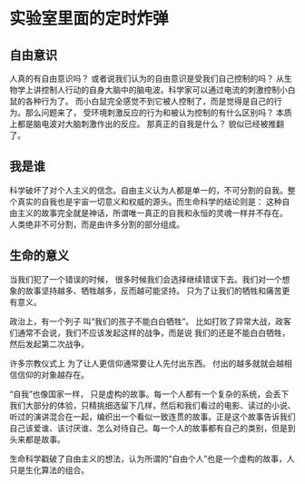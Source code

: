 # 实验室里面的定时炸弹
## 自由意识
人真的有自由意识吗？ 或者说我们认为的自由意识是受我们自己控制的吗？ 从生物学上讲控制人行动的自身大脑中的脑电波。科学家可以通过电流的刺激控制小白鼠的各种行为了。 而小白鼠完全感觉不到它被人控制了，而是觉得是自己的行为。那么问题来了， 受环境刺激反应的行为和被认为控制的有什么区别吗？ 本质上都是脑电波对大脑刺激作出的反应。 那真正的自我是什么？ 貌似已经被推翻了。

## 我是谁
科学破坏了对个人主义的信念。自由主义认为人都是单一的，不可分割的自我。整个真实的自我也是宇宙一切意义和权威的源头。而生命科学的结论则是： 这种自由主义的故事完全就是神话，所谓唯一真正的自我和永恒的灵魂一样并不存在。 人类绝非不可分割，而是由许多分割的部分组成。

## 生命的意义
当我们犯了一个错误的时候， 很多时候我们会选择继续错误下去。我们对一个想象的故事坚持越多、牺牲越多，反而越可能坚持。 只为了让我们的牺牲和痛苦更有意义。

政治上，有一个列子 叫“我们的孩子不能白白牺牲”。 比如打败了异常大战，政客们通常不会说，我们不应该发起这样的战争，而是说 我们的还是不能白白牺牲，然后发起第二次战争。

许多宗教仪式上 为了让人更信仰通常要让人先付出东西。 付出的越多就就会越相信信仰的对象越存在。

“自我”也像国家一样， 只是虚构的故事。每一个人都有一个复杂的系统，会丢下我们大部分的体验，只精挑细选留下几样，然后和我们看过的电影、读过的小说、听过的演讲混合在一起，编织出一个看似一致连贯的故事。正是这个故事告诉我们自己该爱谁、该讨厌谁、怎么对待自己。每一个人的故事都有自己的类别，但是到头来都是故事。

生命科学戳破了自由主义的想法，认为所谓的“自由个人”也是一个虚构的故事，人只是生化算法的组合。
